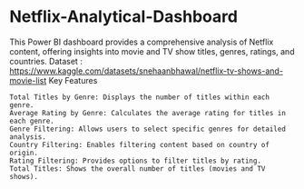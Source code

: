 # Netflix-Analytical-Dashboard
This Power BI dashboard provides a comprehensive analysis of Netflix content, offering insights into movie and TV show titles, genres, ratings, and countries.
Dataset : https://www.kaggle.com/datasets/snehaanbhawal/netflix-tv-shows-and-movie-list
Key Features

    Total Titles by Genre: Displays the number of titles within each genre.
    Average Rating by Genre: Calculates the average rating for titles in each genre.
    Genre Filtering: Allows users to select specific genres for detailed analysis.
    Country Filtering: Enables filtering content based on country of origin.
    Rating Filtering: Provides options to filter titles by rating.
    Total Titles: Shows the overall number of titles (movies and TV shows).

